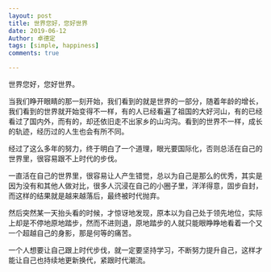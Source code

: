 ```yaml
---
layout: post
title: 世界您好，您好世界
date: 2019-06-12
Author: 卓德定 
tags: [simple, happiness]
comments: true

---
```


世界您好，您好世界。

当我们睁开眼睛的那一刻开始，我们看到的就是世界的一部分，随着年龄的增长，我们看到的世界就开始变得不一样，有的人已经看遍了祖国的大好河山，有的已经看过了国内外，而有的，却还依旧走不出家乡的山沟沟。看到的世界不一样，成长的轨迹，经历过的人生也会有所不同。

经过了这么多年的努力，终于明白了一个道理，眼光要国际化，否则总活在自己的世界里，很容易跟不上时代的步伐。

一直活在自己的世界里，很容易让人产生错觉，总以为自己是那么的优秀，其实是因为没有和其他人做对比，很多人沉浸在自己的小圈子里，洋洋得意，固步自封，而这样的结果就是越来越落后，最终被时代抛弃。

然后突然某一天抬头看的时候，才惊讶地发现，原本以为自己处于领先地位，实际上却是不停地原地踏步，然而不进则退，原地踏步的人就只能眼睁睁地看着一个又一个超越自己的身影，那是何等的痛苦。

一个人想要让自己跟上时代步伐，就一定要坚持学习，不断努力提升自己，这样才能让自己也持续地更新换代，紧跟时代潮流。
